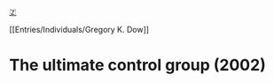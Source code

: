 [🇿](zotero://select/library/items/ZBHZ7CTW)

[[Entries/Individuals/Gregory K. Dow]] 
# The ultimate control group (2002)

